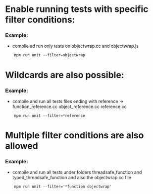 
# Enable running tests with specific filter conditions:

### Example:

  - compile ad run only tests on objectwrap.cc and objectwrap.js
```
    npm run unit --filter=objectwrap
```


# Wildcards are also possible:

### Example:

  - compile and run all tests files ending with reference -> function_reference.cc object_reference.cc reference.cc
```
    npm run unit --filter=*reference
``` 

# Multiple filter conditions are also allowed

### Example:

  - compile and run all tests under folders threadsafe_function and typed_threadsafe_function and also the objectwrap.cc file
```
    npm run unit --filter='*function objectwrap'
```
